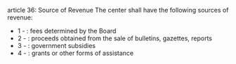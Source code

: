 article 36: Source of Revenue
The center shall have the following sources of revenue: 
<ul>
			<li>1 - : fees determined by the Board <ul>
			</ul></li>			<li>2 - : proceeds obtained from the sale of bulletins, gazettes, reports<ul>
			</ul></li>			<li>3 - : government subsidies <ul>
			</ul></li>			<li>4 - : grants or other forms of assistance <ul>
			</ul></li></ul>